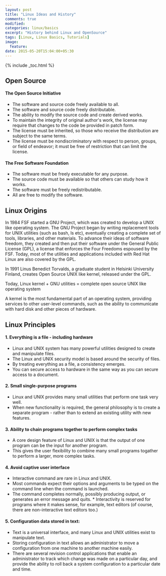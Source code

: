```yaml
---
layout: post
title: "Linux Ideas and History"
comments: true
modified:
categories: linux/basics
excerpt: "History behind Linux and OpenSource"
tags: [Linux, Linux Basics, Tutorials]
image:
  feature:
date: 2015-05-20T15:04:00+05:30
---
```

{% include _toc.html %}


## Open Source


#### The Open Source Initiative

* The software and source code freely available to all.
* The software and source code freely distributable.
* The ability to modify the source code and create derived works.
* To maintain the integrity of original author's work, the license may require
  that changes to the code be provided in patch form.
* The license must be inherited, so those who receive the distribution are subject to the same terms.
* The license must be nondiscriminatory with respect to person, groups, or field of endeavor; it must be free of restriction that can limit the license.

#### The Free Software Foundation

* The software must be freely executable for any purpose.
* The source code must be available so that others can study how it works.
* The software must be freely redistributable.
* All are free to modify the software.


## Linux Origins

In 1984 FSF started a GNU Project, which was created to develop a UNIX like operating system.
The GNU Project began by writing replacement tools for UNIX utilities (such as bash, ls etc), eventually creating a complete set of tools, libraries, and other materials. To advance their ideas of software freedom, they created and then put their software under the General Public License (GPL), a license that enforces the Four Freedoms espoused by the FSF.
Today, most of the utilities and applications included with Red Hat Linux are also covered by the GPL.

In 1991 Linus Benedict Torvalds, a graduate student in Helsinki University Finland, creates Open Source UNIX like kernel, released under the GPL.

Today,
	Linux kernel + GNU utilities = complete open source UNIX like operating system

A kernel is the most fundamental part of an operating system, providing services to other user-level commands, such as the ability to communicate with hard disk and other pieces of hardware.



## Linux Principles


#### 1. Everything is a file - including hardware

* Linux and UNIX system has many powerful utilities designed to create and manipulate files.
* The Linux and UNIX security model is based around the security of files.
* By treating everything as a file, a consistency emerges.
* You can secure access to hardware in the same way as you can secure access to a document.

#### 2. Small single-purpose programs

* Linux and UNIX provides many small utilities that perform one task very well.
* When new functionality is required, the general philosophy is to create a separate program - rather than to extend an existing utility with new features.

#### 3. Ability to chain programs together to perform complex tasks

* A core design feature of Linux and UNIX is that the output of one program can be the input for another program.
* This gives the user flexibility to combine many small programs togather to perform  a larger, more complex tasks.

#### 4. Avoid captive user interface

* Interactive command are rare in Linux and UNIX.
* Most commands expect their options and arguments to be typed on the command line when the command is launched.
* The command completes normally, possibly producing output, or generates an error message and quits. * Interactivity is reserved for programs where it makes sense, for example, text editors (of course, there are non-interactive text editors too.)

#### 5. Configuration data stored in text:

* Text is a universal interface, and many Linux and UNIX utilities exist to manipulate text.
* Storing configuration in text allows an administrator to move a configuration from one machine to another machine easily.
* There are several revision control applications that enable an administrator to track which change was made on a particular day, and provide the ability to roll back a system configuration to a particular date and time.
